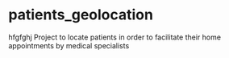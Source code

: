 # patients_geolocation
hfgfghj
Project to locate patients in order to facilitate their home appointments by medical specialists
